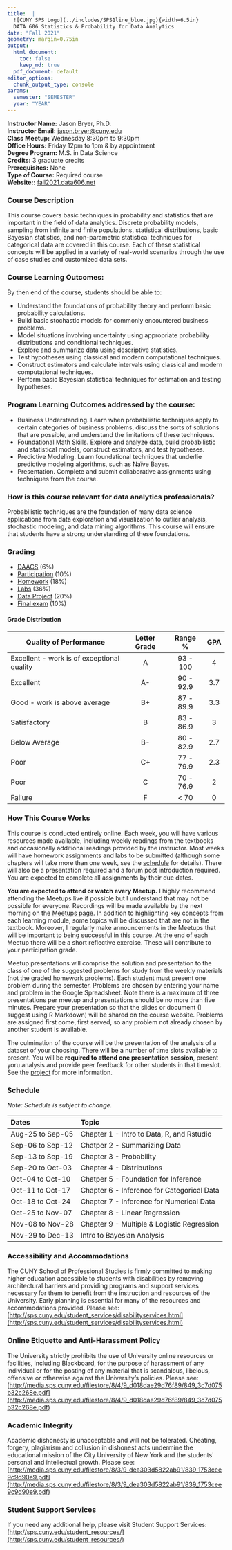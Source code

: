 ```yaml
---
title:  |
  ![CUNY SPS Logo](../includes/SPS1line_blue.jpg){width=6.5in}  
  DATA 606 Statistics & Probability for Data Analytics
date: "Fall 2021"
geometry: margin=0.75in
output:
  html_document:
    toc: false
    keep_md: true
  pdf_document: default
editor_options: 
  chunk_output_type: console
params:
  semester: "SEMESTER"
  year: "YEAR"
---
```




**Instructor Name:** Jason Bryer, Ph.D.  
**Instructor Email:** [jason.bryer@cuny.edu](mailto:jason.bryer@cuny.edu)  
**Class Meetup:** Wednesday 8:30pm to 9:30pm  
**Office Hours:** Friday 12pm to 1pm & by appointment  
**Degree Program:** M.S. in Data Science  
**Credits:** 3 graduate credits  
**Prerequisites:** None  
**Type of Course:** Required course  
**Website::** [fall2021.data606.net](https://fall2021.data606.net)


### Course Description

This course covers basic techniques in probability and statistics that are important in the field of data analytics. Discrete probability models, sampling from infinite and finite populations, statistical distributions, basic Bayesian statistics, and non-parametric statistical techniques for categorical data are covered in this course. Each of these statistical concepts will be applied in a variety of real-world scenarios through the use of case studies and customized data sets.


### Course Learning Outcomes:

By then end of the course, students should be able to:

* Understand the foundations of probability theory and perform basic probability calculations.
* Build basic stochastic models for commonly encountered business problems.
* Model situations involving uncertainty using appropriate probability distributions and conditional techniques.
* Explore and summarize data using descriptive statistics.
* Test hypotheses using classical and modern computational techniques.
* Construct estimators and calculate intervals using classical and modern computational techniques.
* Perform basic Bayesian statistical techniques for estimation and testing hypotheses.

### Program Learning Outcomes addressed by the course:

* Business Understanding.  Learn when probabilistic techniques apply to certain categories of business problems, discuss the sorts of solutions that are possible, and understand the limitations of these techniques.
* Foundational Math Skills. Explore and analyze data, build probabilistic and statistical models, construct estimators, and test hypotheses.
* Predictive Modeling.  Learn foundational techniques that underlie predictive modeling algorithms, such as Naïve Bayes.
* Presentation.  Complete and submit collaborative assignments using techniques from the course.

### How is this course relevant for data analytics professionals?

Probabilistic techniques are the foundation of many data science applications from data exploration and visualization to outlier analysis, stochastic modeling, and data mining algorithms. This course will ensure that students have a strong understanding of these foundations.

### Grading

* [DAACS](/assignments/daacs) (6%)
* [Participation](/assignments/participation) (10%)
* [Homework](/assignments/homework) (18%)
* [Labs](/assignments/labs) (36%)
* [Data Project](/assignments/project) (20%)
* [Final exam](assignments/final/) (10%)


#### Grade Distribution

Quality of Performance                     | Letter Grade | Range %   | GPA  |
-------------------------------------------|:------------:|:---------:|:----:|
Excellent - work is of exceptional quality |      A       | 93 - 100  |  4   |
Excellent                                  |      A-      | 90 - 92.9 | 3.7  |
Good - work is above average               |      B+      | 87 - 89.9 | 3.3  |
Satisfactory                               |      B       | 83 - 86.9 |  3   |
Below Average                              |      B-      | 80 - 82.9 | 2.7  |
Poor                                       |      C+      | 77 - 79.9 | 2.3  |
Poor                                       |      C       | 70 - 76.9 |  2   |
Failure                                    |      F       |   < 70    |  0   |

### How This Course Works

This course is conducted entirely online. Each week, you will have various resources made available, including weekly readings from the textbooks and occasionally additional readings provided by the instructor. Most weeks will have homework assignments and labs to be submitted (although some chapters will take more than one week, see the [schedule](/course-overview/schedule/) for details). There will also be a presentation required and a forum post introduction required. You are expected to complete all assignments by their due dates.

**You are expected to attend or watch every Meetup.** I highly recommend attending the Meetups live if possible but I understand that may not be possible for everyone. Recordings will be made available by the next morning on the [Meetups page](/course-overview/meetups/). In addition to highlighting key concepts from each learning module, some topics will be discussed that are not in the textbook. Moreover, I regularly make announcements in the Meetups that will be important to being successful in this course. At the end of each Meetup there will be a short reflective exercise. These will contribute to your participation grade.

Meetup presentations will comprise the solution and presentation to the class of one of the suggested problems for study from the weekly materials (not the graded homework problems). Each student must present one problem during the semester. Problems are chosen by entering your name and problem in the Google Spreadsheet. Note there is a maximum of three presentations per meetup and presentations should be no more than five minutes. Prepare your presentation so that the slides or document (I suggest using R Markdown) will be shared on the course website. Problems are assigned first come, first served, so any problem not already chosen by another student is available.

The culmination of the course will be the presentation of the analysis of a dataset of your choosing. There will be a number of time slots available to present. You will be **required to attend one presentation session**, present yoru analysis and provide peer feedback for other students in that timeslot. See the [project](/assignments/project/) for more information.

### Schedule

*Note: Schedule is subject to change.*

<table class="table table-striped table-hover" style="margin-left: auto; margin-right: auto;">
 <thead>
  <tr>
   <th style="text-align:left;"> Dates </th>
   <th style="text-align:left;"> Topic </th>
  </tr>
 </thead>
<tbody>
  <tr>
   <td style="text-align:left;"> Aug-25 to Sep-05 </td>
   <td style="text-align:left;"> Chapter 1 - Intro to Data, R, and Rstudio </td>
  </tr>
  <tr>
   <td style="text-align:left;"> Sep-06 to Sep-12 </td>
   <td style="text-align:left;"> Chatper 2 - Summarizing Data </td>
  </tr>
  <tr>
   <td style="text-align:left;"> Sep-13 to Sep-19 </td>
   <td style="text-align:left;"> Chapter 3 - Probability </td>
  </tr>
  <tr>
   <td style="text-align:left;"> Sep-20 to Oct-03 </td>
   <td style="text-align:left;"> Chapter 4 - Distributions </td>
  </tr>
  <tr>
   <td style="text-align:left;"> Oct-04 to Oct-10 </td>
   <td style="text-align:left;"> Chatper 5 - Foundation for Inference </td>
  </tr>
  <tr>
   <td style="text-align:left;"> Oct-11 to Oct-17 </td>
   <td style="text-align:left;"> Chapter 6 - Inference for Categorical Data </td>
  </tr>
  <tr>
   <td style="text-align:left;"> Oct-18 to Oct-24 </td>
   <td style="text-align:left;"> Chapter 7 - Inference for Numerical Data </td>
  </tr>
  <tr>
   <td style="text-align:left;"> Oct-25 to Nov-07 </td>
   <td style="text-align:left;"> Chapter 8 - Linear Regression </td>
  </tr>
  <tr>
   <td style="text-align:left;"> Nov-08 to Nov-28 </td>
   <td style="text-align:left;"> Chapter 9 - Multiple &amp; Logistic Regression </td>
  </tr>
  <tr>
   <td style="text-align:left;"> Nov-29 to Dec-13 </td>
   <td style="text-align:left;"> Intro to Bayesian Analysis </td>
  </tr>
</tbody>
</table>


### Accessibility and Accommodations

The CUNY School of Professional Studies is firmly committed to making higher education accessible to students with disabilities by removing architectural barriers and providing programs and support services necessary for them to benefit from the instruction and resources of the University. Early planning is essential for many of the resources and accommodations provided. Please see: [http://sps.cuny.edu/student_services/disabilityservices.html](http://sps.cuny.edu/student_services/disabilityservices.html)


### Online Etiquette and Anti-Harassment Policy

The University strictly prohibits the use of University online resources or facilities, including Blackboard, for the purpose of harassment of any individual or for the posting of any material that is scandalous, libelous, offensive or otherwise against the University’s policies.  Please see: [http://media.sps.cuny.edu/filestore/8/4/9_d018dae29d76f89/849_3c7d075b32c268e.pdf](http://media.sps.cuny.edu/filestore/8/4/9_d018dae29d76f89/849_3c7d075b32c268e.pdf)


### Academic Integrity

Academic dishonesty is unacceptable and will not be tolerated. Cheating, forgery, plagiarism and collusion in dishonest acts undermine the educational mission of the City University of New York and the students' personal and intellectual growth. Please see: [http://media.sps.cuny.edu/filestore/8/3/9_dea303d5822ab91/839_1753cee9c9d90e9.pdf](http://media.sps.cuny.edu/filestore/8/3/9_dea303d5822ab91/839_1753cee9c9d90e9.pdf)


### Student Support Services

If you need any additional help, please visit Student Support Services:
[http://sps.cuny.edu/student_resources/](http://sps.cuny.edu/student_resources/)

